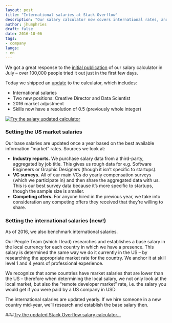 ```yaml
---
layout: post
title: "International salaries at Stack Overflow"
description: "Our salary calculator now covers international rates, and a couple of new roles."
author: jhumphries
draft: false
date: 2016-10-06
tags: 
- company
langs:
- en
---
```


We got a great response to the [initial publication](//blog.stackoverflow.com/2016/07/salary-transparency/) of our salary calculator in July – over 100,000 people tried it out just in the first few days.

Today we shipped an [update](https://stackoverflow.com/company/salary) to the calculator, which includes:

- International salaries
- Two new positions: Creative Director and Data Scientist
- 2016 market adjustment
- Skills now have a resolution of 0.5 (previously whole integer)

[![Try the salary updated calculator](https://i.stack.imgur.com/JrueQ.png)](https://stackoverflow.com/company/salary)

### Setting the US market salaries

Our base salaries are updated once a year based on the best available information “market” rates. Sources we look at:

- **Industry reports.** We purchase salary data from a third-party, aggregated by job title. This gives us rough data for e.g. Software Engineers or Graphic Designers (though it isn’t specific to startups).
- **VC surveys.** All of our main VCs do yearly compensation surveys (which we participate in) and then share the aggregated data with us. This is our best survey data because it’s more specific to startups, though the sample size is smaller.
- **Competing offers.** For anyone hired in the previous year, we take into consideration any competing offers they received that they’re willing to share.

### Setting the international salaries (new!) 

As of 2016, we also benchmark international salaries.

Our People Team (which I lead) researches and establishes a base salary in the local currency for each country in which we have a presence. This salary is determined the same way we do it currently in the US – by researching the appropriate market rate for the country. We anchor it at skill level 1 and 4 years of professional experience.

We recognize that some countries have market salaries that are lower than the US – therefore when determining the local salary, we not only look at the local market, but also the “remote developer market” rate, i.e. the salary you would get if you were paid by a US company in USD.

The international salaries are updated yearly. If we hire someone in a new country mid-year, we’ll research and establish the base salary then.

###[Try the updated Stack Overflow salary calculator...](https://stackoverflow.com/company/salary)
